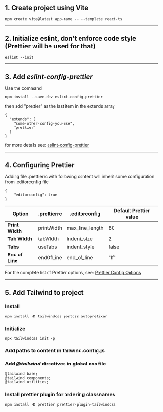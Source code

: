 ## 1. Create project using Vite

```
npm create vite@latest app-name -- --template react-ts
```

---

## 2. Initialize eslint, don't enforce code style (Prettier will be used for that)

```
eslint --init
```

---

## 3. Add _eslint-config-prettier_

Use the command

```
npm install --save-dev eslint-config-prettier
```

then add "prettier" as the last item in the extends array

```
{
  "extends": [
    "some-other-config-you-use",
    "prettier"
  ]
}
```

for more details see:
[eslint-config-prettier](https://github.com/prettier/eslint-config-prettier)

---

## 4. Configuring **Prettier**

Adding file .prettierrc with following content will inherit some configuration from .editorconfig file

```
{
	"editorconfig": true
}
```

| Option          | .prettierrc | .editorconfig   | Default Prettier value |
| --------------- | ----------- | --------------- | ---------------------- |
| **Print Width** | printWidth  | max_line_length | 80                     |
| **Tab Width**   | tabWidth    | indent_size     | 2                      |
| **Tabs**        | useTabs     | indent_style    | false                  |
| **End of Line** | endOfLine   | end_of_line     | "lf"                   |

For the complete list of Prettier options, see:
[Prettier Config Options](https://prettier.io/docs/en/options.html)

---

## 5. Add **Tailwind** to project

### Install

```
npm install -D tailwindcss postcss autoprefixer
```

### Initialize

```
npx tailwindcss init -p
```

### Add paths to content in tailwind.config.js

### Add **_@tailwind_** directives in global css file

```
@tailwind base;
@tailwind components;
@tailwind utilities;
```

### Install prettier plugin for ordering classnames

```
npm install -D prettier prettier-plugin-tailwindcss
```
